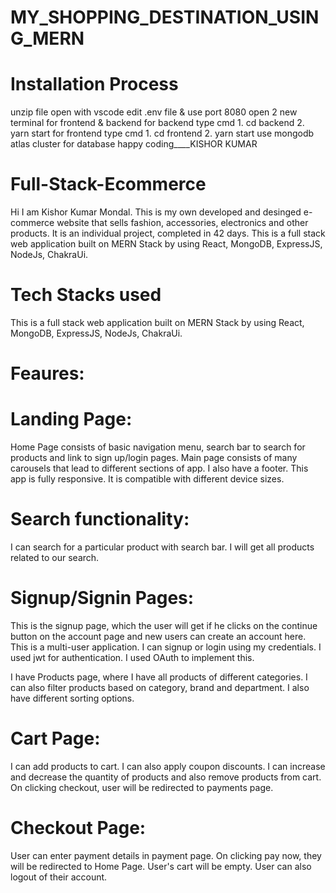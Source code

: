 # MY_SHOPPING_DESTINATION_USING_MERN

# Installation Process
unzip file
open with vscode
edit .env file & use port 8080
open 2 new terminal for frontend & backend
for backend type cmd 1. cd backend 2. yarn start
for frontend type cmd 1. cd frontend 2. yarn start
use mongodb atlas cluster for database
happy coding____KISHOR KUMAR


# Full-Stack-Ecommerce
Hi I am Kishor Kumar Mondal. This is my own developed and desinged e-commerce website that sells fashion, accessories, electronics and other products. It is an individual project, completed in 42 days. This is a full stack web application built on MERN Stack by using React, MongoDB, ExpressJS, NodeJs, ChakraUi.



# Tech Stacks used
This is a full stack web application built on MERN Stack by using React, MongoDB, ExpressJS, NodeJs, ChakraUi.

# Feaures:

# Landing Page:</br>
Home Page consists of basic navigation menu, search bar to search for products and link to sign up/login pages. Main page consists of many carousels that lead to different sections of app. I also have a footer. This app is fully responsive. It is compatible with different device sizes.

# Search functionality:
I can search for a particular product with search bar. I will get all products related to our search.



# Signup/Signin Pages:
This is the signup page, which the user will get if he clicks on the continue button on the account page and new users can create an account here.
This is a multi-user application. I can signup or login using my credentials. I used jwt for authentication.  I used OAuth to implement this.

I have Products page, where I have all products of different categories. I can also filter products based on category, brand and department. I also have different sorting options.



# Cart Page:
I can add products to cart. I can also apply coupon discounts. I can increase and decrease the quantity of products and also remove products from cart. On clicking checkout, user will be redirected to payments page.




# Checkout Page:

User can enter payment details in payment page. On clicking pay now, they will be redirected to Home Page. User's cart will be empty. User can also logout of their account.















